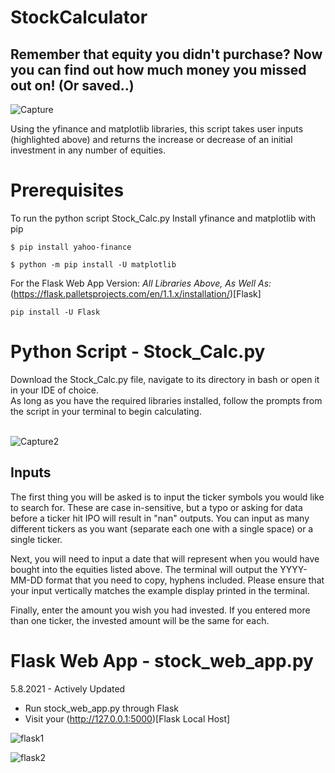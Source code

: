 # StockCalculator
## Remember that equity you didn't purchase? Now you can find out how much money you missed out on! (Or saved..)

![Capture](https://user-images.githubusercontent.com/14188580/115911514-cd532e00-a433-11eb-93ae-6c6e7b307ae0.PNG)

Using the yfinance and matplotlib libraries, this script takes user inputs (highlighted above) and returns the increase or decrease of an initial investment in any number of equities.

# Prerequisites
To run the python script Stock_Calc.py
Install yfinance and matplotlib with pip<br>
```
$ pip install yahoo-finance
```

```
$ python -m pip install -U matplotlib
```
For the Flask Web App Version:
*All Libraries Above, As Well As:*
(https://flask.palletsprojects.com/en/1.1.x/installation/)[Flask]
```
pip install -U Flask
```

# Python Script - Stock_Calc.py
Download the Stock_Calc.py file, navigate to its directory in bash or open it in your IDE of choice.<br>
As long as you have the required libraries installed, follow the prompts from the script in your terminal to begin calculating.<br><br>

![Capture2](https://user-images.githubusercontent.com/14188580/111311726-8ef47300-862c-11eb-90e4-5078e36d562b.PNG)
<br>
## Inputs
The first thing you will be asked is to input the ticker symbols you would like to search for. These are case in-sensitive, but a typo or asking for data before a ticker hit IPO will result in "nan" outputs. You can input as many different tickers as you want (separate each one with a single space) or a single ticker.<br>

Next, you will need to input a date that will represent when you would have bought into the equities listed above. The terminal will output the YYYY-MM-DD format that you need to copy, hyphens included. Please ensure that your input vertically matches the example display printed in the terminal.<br>

Finally, enter the amount you wish you had invested. If you entered more than one ticker, the invested amount will be the same for each.

# Flask Web App - stock_web_app.py
5.8.2021 - Actively Updated
* Run stock_web_app.py through Flask
* Visit your (http://127.0.0.1:5000)[Flask Local Host]

![flask1](https://user-images.githubusercontent.com/14188580/117540982-5becb100-afd7-11eb-81f8-162e5ecca450.PNG)

![flask2](https://user-images.githubusercontent.com/14188580/117540984-5e4f0b00-afd7-11eb-8ef0-fceee5839017.PNG)


